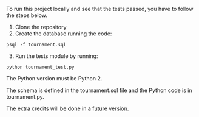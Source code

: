 To run this project locally and see that the tests passed, you have to follow
the steps below.

1. Clone the repository
2. Create the database running the code:

```
psql -f tournament.sql
```

3. Run the tests module by running:

```
python tournament_test.py
```

The Python version must be Python 2.

The schema is defined in the tournament.sql file and the Python code is in
tournament.py.

The extra credits will be done in a future version.
